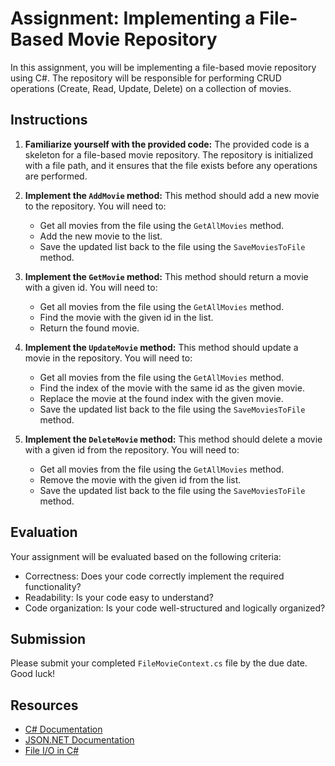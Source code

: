 # Assignment: Implementing a File-Based Movie Repository

In this assignment, you will be implementing a file-based movie repository using C#. The repository will be responsible for performing CRUD operations (Create, Read, Update, Delete) on a collection of movies.

## Instructions

1. **Familiarize yourself with the provided code:** The provided code is a skeleton for a file-based movie repository. The repository is initialized with a file path, and it ensures that the file exists before any operations are performed.

2. **Implement the `AddMovie` method:** This method should add a new movie to the repository. You will need to:
    - Get all movies from the file using the `GetAllMovies` method.
    - Add the new movie to the list.
    - Save the updated list back to the file using the `SaveMoviesToFile` method.

3. **Implement the `GetMovie` method:** This method should return a movie with a given id. You will need to:
    - Get all movies from the file using the `GetAllMovies` method.
    - Find the movie with the given id in the list.
    - Return the found movie.

4. **Implement the `UpdateMovie` method:** This method should update a movie in the repository. You will need to:
    - Get all movies from the file using the `GetAllMovies` method.
    - Find the index of the movie with the same id as the given movie.
    - Replace the movie at the found index with the given movie.
    - Save the updated list back to the file using the `SaveMoviesToFile` method.

5. **Implement the `DeleteMovie` method:** This method should delete a movie with a given id from the repository. You will need to:
    - Get all movies from the file using the `GetAllMovies` method.
    - Remove the movie with the given id from the list.
    - Save the updated list back to the file using the `SaveMoviesToFile` method.

## Evaluation

Your assignment will be evaluated based on the following criteria:

- Correctness: Does your code correctly implement the required functionality?
- Readability: Is your code easy to understand?
- Code organization: Is your code well-structured and logically organized?

## Submission

Please submit your completed `FileMovieContext.cs` file by the due date. Good luck!

## Resources

- [C# Documentation](https://docs.microsoft.com/en-us/dotnet/csharp/)
- [JSON.NET Documentation](https://www.newtonsoft.com/json/help/html/Introduction.htm)
- [File I/O in C#](https://docs.microsoft.com/en-us/dotnet/csharp/programming-guide/file-system/how-to-read-from-and-write-to-a-text-file)
